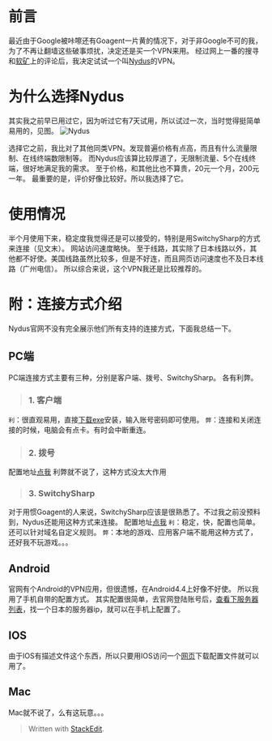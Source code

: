 # 前言
最近由于Google被咔嚓还有Goagent一片黄的情况下，对于非Google不可的我，为了不再让翻墙这些破事烦扰，决定还是买一个VPN来用。
经过网上一番的搜寻和[软矿](https://www.x-berry.com/category/vpn/)上的评论后，我决定试试一个叫[Nydus][2]的VPN。

# 为什么选择Nydus
其实我之前早已用过它，因为听过它有7天试用，所以试过一次，当时觉得挺简单易用的，见图。
![Nydus][1]

选择它之前，我比对了其他同类VPN。发现普遍价格有点高，而且有什么流量限制、在线终端数限制等。
而Nydus应该算比较厚道了，无限制流量、5个在线终端，很好地满足我的需求。
至于价格，和其他比也不算贵，20元一个月，200元一年。
最重要的是，评价好像比较好。所以我选择了它。

# 使用情况
半个月使用下来，稳定度我觉得还是可以接受的，特别是用SwitchySharp的方式来连接（见文末）。
网站访问速度略快。
至于线路，其实除了日本线路以外，其他都不好使。美国线路虽然比较多，但是不好连，而且网页访问速度也不及日本线路（广州电信）。
所以综合来说，这个VPN我还是比较推荐的。

# 附：连接方式介绍
Nydus官网不没有完全展示他们所有支持的连接方式，下面我总结一下。

## PC端
PC端连接方式主要有三种，分别是客户端、拨号、SwitchySharp。
各有利弊。
> ### 1. 客户端
`利`：很直观易用，直接[下载exe](http://www.ny-dus.info/download)安装，输入账号密码即可使用。
`弊`：连接和关闭连接的时候，电脑会有点卡。有时会中断重连。
> ### 2. 拨号
配置地址[点我](http://forum.nydus.co/forum.php?mod=viewthread&tid=440&extra=page%3D1)
利弊就不说了，这种方式没太大作用
> ### 3. SwitchySharp
对于用惯Goagent的人来说，SwitchySharp应该是很熟悉了。不过我之前没预料到，Nydus还能用这种方式来连接。
配置地址[点我](http://forum.nydus.co/forum.php?mod=viewthread&tid=2728&extra=page%3D1)
`利`：稳定，快，配置也简单。还可以针对域名自定义规则。
`弊`：本地的游戏、应用客户端不能用这种方式了，还好我不玩游戏。。。

## Android
官网有个Android的VPN应用，但很遗憾，在Android4.4上好像不好使。
所以我用了手机自带的配置方式。
其实配置很简单，去官网登陆账号后，[查看下服务器列表](http://www.ny-dus.info/serverlist)，找一个日本的服务器ip，就可以在手机上配置了。

## IOS
由于IOS有描述文件这个东西，所以只要用IOS访问一个[网页](http://www.ny-dus.info/iosconfig)下载配置文件就可以用了。

## Mac
Mac就不说了，么有这玩意。。。


> Written with [StackEdit](https://stackedit.io/).

  [1]: http://chuyik-github-io.qiniudn.com/nydus.png
  [2]: http://www.ny-dus.info/